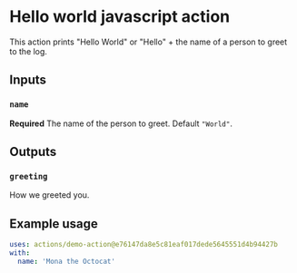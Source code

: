 # Hello world javascript action

This action prints "Hello World" or "Hello" + the name of a person to greet to the log.

## Inputs

### `name`

**Required** The name of the person to greet. Default `"World"`.

## Outputs

### `greeting`

How we greeted you.

## Example usage

```yaml
uses: actions/demo-action@e76147da8e5c81eaf017dede5645551d4b94427b
with:
  name: 'Mona the Octocat'
```
